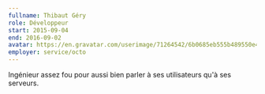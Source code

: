 ```yaml
---
fullname: Thibaut Géry
role: Développeur
start: 2015-09-04
end: 2016-09-02
avatar: https://en.gravatar.com/userimage/71264542/6b0685eb555b489550e42de5d6cfa832.jpg?size=512
employer: service/octo
---
```


Ingénieur assez fou pour aussi bien parler à ses utilisateurs qu'à ses serveurs.
